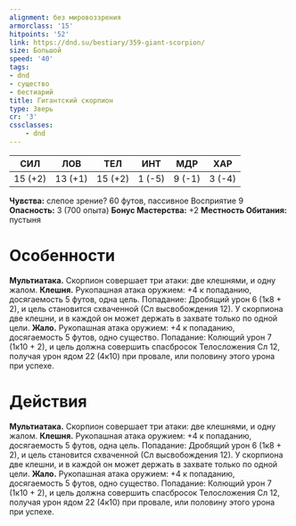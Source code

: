 ```yaml
---
alignment: без мировоззрения
armorclass: '15'
hitpoints: '52'
link: https://dnd.su/bestiary/359-giant-scorpion/
size: Большой
speed: '40'
tags:
- dnd
- существо
- бестиарий
title: Гигантский скорпион
type: Зверь
cr: '3'
cssclasses:
    - dnd
---
```



| СИЛ | ЛОВ | ТЕЛ | ИНТ | МДР | ХАР |
|---|---|---|---|---|---|
| 15 (+2) | 13 (+1) | 15 (+2) | 1 (-5) | 9 (-1) | 3 (-4) |
**Чувства:** слепое зрение? 60 футов, пассивное Восприятие 9
**Опасность:** 3 (700 опыта)
**Бонус Мастерства:** +2
**Местность Обитания:** пустыня


# Особенности
**Мультиатака.** Скорпион совершает три атаки: две клешнями, и одну жалом.
**Клешня.** Рукопашная атака оружием: +4 к попаданию, досягаемость 5 футов, одна цель. Попадание: Дробящий урон 6 (1к8 + 2), и цель становится схваченной (Сл высвобождения 12). У скорпиона две клешни, и в каждой он может держать в захвате только по одной цели.
**Жало.** Рукопашная атака оружием: +4 к попаданию, досягаемость 5 футов, одно существо. Попадание: Колющий урон 7 (1к10 + 2), и цель должна совершить спасбросок Телосложения Сл 12, получая урон ядом 22 (4к10) при провале, или половину этого урона при успехе.


# Действия
**Мультиатака.** Скорпион совершает три атаки: две клешнями, и одну жалом.
**Клешня.** Рукопашная атака оружием: +4 к попаданию, досягаемость 5 футов, одна цель. Попадание: Дробящий урон 6 (1к8 + 2), и цель становится схваченной (Сл высвобождения 12). У скорпиона две клешни, и в каждой он может держать в захвате только по одной цели.
**Жало.** Рукопашная атака оружием: +4 к попаданию, досягаемость 5 футов, одно существо. Попадание: Колющий урон 7 (1к10 + 2), и цель должна совершить спасбросок Телосложения Сл 12, получая урон ядом 22 (4к10) при провале, или половину этого урона при успехе.